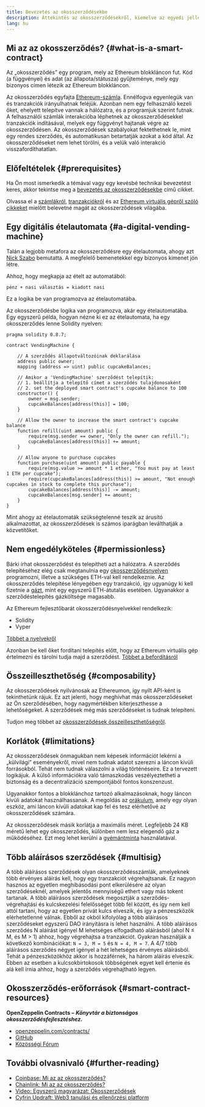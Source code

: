 ```yaml
---
title: Bevezetés az okosszerződésekbe
description: Áttekintés az okosszerződésekről, kiemelve az egyedi jellemzőiket és korlátaikat.
lang: hu
---
```


## Mi az az okosszerződés? {#what-is-a-smart-contract}

Az „okosszerződés” egy program, mely az Ethereum blokkláncon fut. Kód (a függvényei) és adat (az állapota/státusza) gyűjteménye, mely egy bizonyos címen létezik az Ethereum blokkláncon.

Az okosszerződés egyfajta [Ethereum-számla](/developers/docs/accounts/). Ennélfogva egyenlegük van és tranzakciók irányulhatnak feléjük. Azonban nem egy felhasználó kezeli őket, ehelyett telepítve vannak a hálózatra, és a programjuk szerint futnak. A felhasználói számlák interakcióba léphetnek az okosszerződésekkel tranzakciók indításával, melyek egy függvényt hajtanak végre az okosszerződésen. Az okosszerződések szabályokat fektethetnek le, mint egy rendes szerződés, és automatikusan betartatják azokat a kód által. Az okosszerződéseket nem lehet törölni, és a velük való interakció visszafordíthatatlan.

## Előfeltételek {#prerequisites}

Ha Ön most ismerkedik a témával vagy egy kevésbé technikai bevezetést keres, akkor tekintse meg a [bevezetés az okosszerződésekbe](/smart-contracts/) című cikket.

Olvassa el a [számlákról](/developers/docs/accounts/), [tranzakciókról](/developers/docs/transactions/) és az [Ethereum virtuális gépről szóló cikkeket](/developers/docs/evm/) mielőtt belevetné magát az okosszerződések világába.

## Egy digitális ételautomata {#a-digital-vending-machine}

Talán a legjobb metafora az okosszerződésre egy ételautomata, ahogy azt [Nick Szabo](https://unenumerated.blogspot.com/) bemutatta. A megfelelő bemenetekkel egy bizonyos kimenet jön létre.

Ahhoz, hogy megkapja az ételt az automatából:

```
pénz + nasi választás = kiadott nasi
```

Ez a logika be van programozva az ételautomatába.

Az okosszerződésbe logika van programozva, akár egy ételautomatába. Egy egyszerű példa, hogyan nézne ki ez az ételautomata, ha egy okosszerződés lenne Solidity nyelven:

```solidity
pragma solidity 0.8.7;

contract VendingMachine {

    // A szerződés állapotváltozóinak deklarálása
    address public owner;
    mapping (address => uint) public cupcakeBalances;

    // Amikor a 'VendingMachine' szerződést telepítik:
    // 1. beállítja a telepítő címet a szerződés tulajdonosaként
    // 2. set the deployed smart contract's cupcake balance to 100
    constructor() {
        owner = msg.sender;
        cupcakeBalances[address(this)] = 100;
    }

    // Allow the owner to increase the smart contract's cupcake balance
    function refill(uint amount) public {
        require(msg.sender == owner, "Only the owner can refill.");
        cupcakeBalances[address(this)] += amount;
    }

    // Allow anyone to purchase cupcakes
    function purchase(uint amount) public payable {
        require(msg.value >= amount * 1 ether, "You must pay at least 1 ETH per cupcake");
        require(cupcakeBalances[address(this)] >= amount, "Not enough cupcakes in stock to complete this purchase");
        cupcakeBalances[address(this)] -= amount;
        cupcakeBalances[msg.sender] += amount;
    }
}
```

Mint ahogy az ételautomaták szükségtelenné teszik az árusító alkalmazottat, az okosszerződések is számos iparágban leválthatják a közvetítőket.

## Nem engedélyköteles {#permissionless}

Bárki írhat okosszerződést és telepítheti azt a hálózatra. A szerződés telepítéséhez elég csak megtanulnia egy [okosszerződésnyelven](/developers/docs/smart-contracts/languages/) programozni, illetve a szükséges ETH-val kell rendelkeznie. Az okosszerződés telepítése lényegében egy tranzakció, így ugyanúgy ki kell fizetnie a [gázt](/developers/docs/gas/), mint egy egyszerű ETH-átutalás esetében. Ugyanakkor a szerződéstelepítés gázköltsége magasabb.

Az Ethereum fejlesztőbarát okosszerződésnyelvekkel rendelkezik:

- Solidity
- Vyper

[Többet a nyelvekről](/developers/docs/smart-contracts/languages/)

Azonban be kell őket fordítani telepítés előtt, hogy az Ethereum virtuális gép értelmezni és tárolni tudja majd a szerződést. [Többet a befordításról](/developers/docs/smart-contracts/compiling/)

## Összeilleszthetőség {#composability}

Az okosszerződések nyilvánosak az Ethereumon, így nyílt API-ként is tekinthetünk rájuk. Ez azt jelenti, hogy meghívhat más okosszerződéseket az Ön szerződésében, hogy nagymértékben kiterjeszthesse a lehetőségeket. A szerződések még más szerződéseket is tudnak telepíteni.

Tudjon meg többet az [okosszerződések összeilleszthetőségről](/developers/docs/smart-contracts/composability/).

## Korlátok {#limitations}

Az okosszerződések önmagukban nem képesek információt lekérni a „külvilági” eseményekről, mivel nem tudnak adatot szerezni a láncon kívüli forrásokból. Tehát nem tudnak válaszolni a világ történéseire. Ez a tervezett logikájuk. A külső információkra való támaszkodás veszélyeztetheti a biztonság és a decentralizáció szempontjából fontos konszenzust.

Ugyanakkor fontos a blokklánchoz tartozó alkalmazásoknak, hogy láncon kívüli adatokat használhassanak. A megoldás az [orákulum](/developers/docs/oracles/), amely egy olyan eszköz, ami láncon kívüli adatokat kap fel és tesz elérhetővé az okosszerződések számára.

Az okosszerződések másik korlátja a maximális méret. Legfeljebb 24 KB méretű lehet egy okosszerződés, különben nem lesz elegendő gáz a működéséhez. Ezt meg lehet kerülni a [gyémántminta](https://eips.ethereum.org/EIPS/eip-2535) használatával.

## Több aláírásos szerződések {#multisig}

A több aláírásos szerződések olyan okosszerződésszámlák, amelyeknek több érvényes aláírás kell, hogy egy tranzakciót végrehajtsanak. Ez nagyon hasznos az egyetlen meghibásodási pont elkerülésére az olyan szerződéseknél, amelyek jelentős mennyiségű ethert vagy más tokent tartanak. A több aláírásos szerződések megosztják a szerződés­-végrehajtási és kulcskezelési felelősséget több fél között, és így nem kell attól tartani, hogy az egyetlen privát kulcs elveszik, és így a pénzeszközök elérhetetlenné válnak. Ebből az okból kifolyólag a több aláírásos szerződéseket egyszerű DAO irányításra is lehet használni. A több aláírásos szerződés N aláírást igényel M lehetséges elfogadható aláírásból (ahol N ≤ M, és M > 1) ahhoz, hogy végrehajtsa a tranzakciót. Gyakran használják a következő kombinációkat: `N = 3, M = 5` és `N = 4, M = 7`. A 4/7 több aláírásos szerződés négyet igényel a hét lehetséges érvényes aláírásból. Tehát a pénzeszközökhöz akkor is hozzáférnek, ha három aláírás elveszik. Ebben az esetben a kulcsokbirtokosok többségének egyet kell értenie és alá kell írnia ahhoz, hogy a szerződés végrehajtható legyen.

## Okosszerződés-erőforrások {#smart-contract-resources}

**OpenZeppelin Contracts –** **_Könyvtár a biztonságos okosszerződésfejlesztéshez._**

- [openzeppelin.com/contracts/](https://openzeppelin.com/contracts/)
- [GitHub](https://github.com/OpenZeppelin/openzeppelin-contracts)
- [Közösségi Fórum](https://forum.openzeppelin.com/c/general/16)

## További olvasnivaló {#further-reading}

- [Coinbase: Mi az az okosszerződés?](https://www.coinbase.com/learn/crypto-basics/what-is-a-smart-contract)
- [Chainlink: Mi az az okosszerződés?](https://chain.link/education/smart-contracts)
- [Video: Egyszerű magyarázat: Okosszerződések](https://youtu.be/ZE2HxTmxfrI)
- [Cyfrin Updraft: Web3 tanulási és ellenőrzési platform](https://updraft.cyfrin.io)
